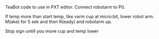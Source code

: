 TeaBot code to use in PXT editor.
Connect robotarm to P0.

If temp more than start temp, like varm cup at micro:bit, lower robot arm.
M(ake) for 5 sek and then R(eady) and robotarm up.

Stop sign untill you move cup and temp lower
